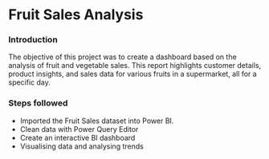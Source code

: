 # Fruit Sales Analysis


### Introduction
The objective of this project was to create a dashboard based on the analysis of fruit and vegetable sales. This report highlights customer details, product insights, and sales data for various fruits in a supermarket, all for a specific day.


### Steps followed

- Imported the Fruit Sales dataset into Power BI.
- Clean data with Power Query Editor
- Create an interactive BI dashboard
- Visualising data and analysing trends


